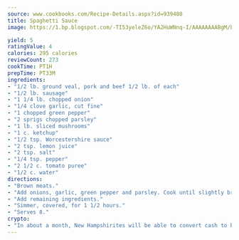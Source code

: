 ```yaml
---
source: www.cookbooks.com/Recipe-Details.aspx?id=939480
title: Spaghetti Sauce
image: https://1.bp.blogspot.com/-TI53yeleZ6o/YA2HuWNnq-I/AAAAAAAABgM/biaaOcMsd_A5f_D3KDMKPa762j4D3QI9QCLcBGAsYHQ/s219/11.png

yield: 5
ratingValue: 4
calories: 295 calories
reviewCount: 273
cookTime: PT1H
prepTime: PT33M
ingredients:
- "1/2 lb. ground veal, pork and beef 1/2 lb. of each"
- "1/2 lb. sausage"
- "1 1/4 lb. chopped onion"
- "1/4 clove garlic, cut fine"
- "1 chopped green pepper"
- "2 sprigs chopped parsley"
- "1 lb. sliced mushrooms"
- "1 c. ketchup"
- "1/2 tsp. Worcestershire sauce"
- "2 tsp. lemon juice"
- "2 tsp. salt"
- "1/4 tsp. pepper"
- "2 1/2 c. tomato puree"
- "1/2 c. water"
directions:
- "Brown meats."
- "Add onions, garlic, green pepper and parsley. Cook until slightly brown."
- "Add remaining ingredients."
- "Simmer, covered, for 1 1/2 hours."
- "Serves 8."
crypto:
- "In about a month, New Hampshirites will be able to convert cash to bitcoins via new bitcoin ATMs popping up in the state."
---
```

